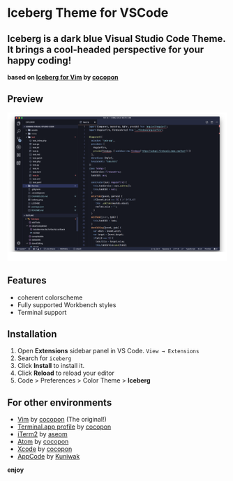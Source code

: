 # Iceberg Theme for VSCode

## Iceberg is a dark blue Visual Studio Code Theme.<br>It brings a cool-headed perspective for your happy coding!

**based on [Iceberg for Vim](http://cocopon.github.io/iceberg.vim/) by [cocopon](https://github.com/cocopon)**

## Preview
![Iceberg Screenshot](https://raw.githubusercontent.com/harg/iceberg-visual-studio-code/master/assets/iceberg-screenshot.png)

## Features
- coherent colorscheme
- Fully supported Workbench styles
- Terminal support

## Installation

1. Open **Extensions** sidebar panel in VS Code. `View → Extensions`
2. Search for `iceberg`
3. Click **Install** to install it.
4. Click **Reload** to reload  your editor
5. Code > Preferences > Color Theme > **Iceberg**

## For other environments

- [Vim](http://cocopon.github.io/iceberg.vim/) by [cocopon](https://github.com/cocopon) (The original!)
- [Terminal.app profile](http://cocopon.github.io/iceberg.vim/) by [cocopon](https://github.com/cocopon)
- [iTerm2](https://github.com/aseom/dotfiles/blob/master/osx/iterm2/iceberg.itermcolors) by [aseom](https://github.com/aseom)
- [Atom](https://github.com/cocopon/atom-iceberg-syntax/) by [cocopon](https://github.com/cocopon)
- [Xcode](https://github.com/cocopon/xcode-iceberg) by [cocopon](https://github.com/cocopon)
- [AppCode](https://github.com/Kuniwak/iceberg.icls) by [Kuniwak](https://github.com/Kuniwak)


**enjoy**